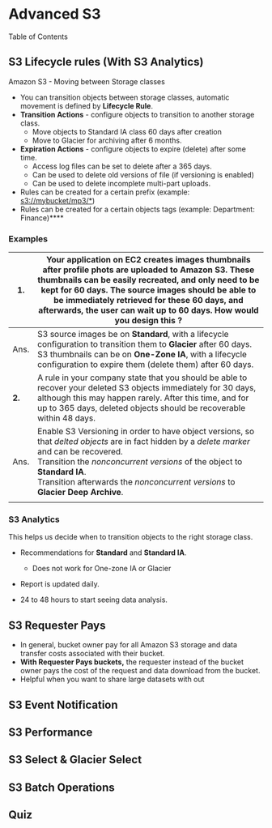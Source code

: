 # Advanced S3

Table of Contents

## S3 Lifecycle rules (With S3 Analytics)

Amazon S3 - Moving between Storage classes

- You can transition objects between storage classes, automatic movement is defined by **Lifecycle Rule**.
- **Transition Actions** - configure objects to transition to another storage class.
  - Move objects to Standard IA class 60 days after creation
  - Move to Glacier for archiving after 6 months.
- **Expiration Actions** - configure objects to expire (delete) after some time.
  - Access log files can be set to delete after a 365 days.
  - Can be used to delete old versions of file (if versioning is enabled)
  - Can be used to delete incomplete multi-part uploads.
- Rules can be created for a certain prefix (example: [s3://mybucket/mp3/*]())
- Rules can be created for a certain objects tags (example: Department: Finance)****

### Examples

| 1.     | Your application on EC2 creates images thumbnails after profile phots are uploaded to Amazon S3. These thumbnails can be easily recreated, and only need to be kept for 60 days. The source images should be able to be immediately retrieved for these 60 days, and afterwards, the user can wait up to 60 days. How would you design this ? |
| ------ | ------------------------------------------------------------ |
| Ans.   | S3 source images be on **Standard**, with a lifecycle configuration to transition them to **Glacier** after 60 days.<br />S3 thumbnails can be on **One-Zone IA**, with a lifecycle configuration to expire them (delete them) after 60 days. |
| **2.** | A rule in your company state that you should be able to recover your deleted S3 objects immediately for 30 days, although this may happen rarely. After this time, and for up to 365 days, deleted objects should be recoverable within 48 days. |
| Ans.   | Enable S3 Versioning in order to have object versions, so that *delted objects* are in fact hidden by a *delete marker* and can be recovered.<br />Transition the *nonconcurrent versions* of the object to **Standard IA**.<br />Transition  afterwards the *nonconcurrent versions* to **Glacier Deep Archive**. |
|        |                                                              |

### S3 Analytics

This helps us decide when to transition objects to the right storage class.

- Recommendations for **Standard** and **Standard IA**.
  - Does not work for One-zone IA or Glacier

- Report is updated daily.
- 24 to 48 hours to start seeing data analysis.

## S3 Requester Pays

- In general, bucket owner pay for all Amazon S3 storage and data transfer costs associated with their bucket.
- **With Requester Pays buckets,** the requester instead of the bucket owner pays the cost of the request and data download from the bucket.
- Helpful when you want to share large datasets with out

## S3 Event Notification

## S3 Performance

## S3 Select & Glacier Select

## S3 Batch Operations

## Quiz

